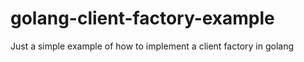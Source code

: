 # golang-client-factory-example
Just a simple example of how to implement a client factory in golang
